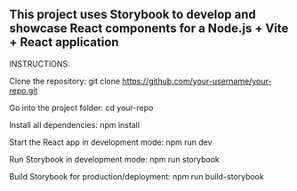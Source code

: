 This project uses Storybook to develop and showcase React components for a Node.js + Vite + React application
----------------------------------------------------------------------------------
INSTRUCTIONS:

Clone the repository: git clone https://github.com/your-username/your-repo.git

Go into the project folder: cd your-repo

Install all dependencies: npm install

Start the React app in development mode: npm run dev

Run Storybook in development mode: npm run storybook

Build Storybook for production/deployment: npm run build-storybook